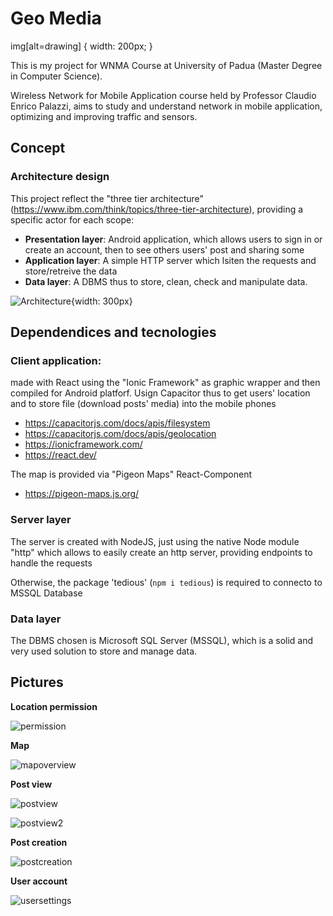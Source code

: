 # Geo Media

img[alt=drawing] { width: 200px; }

This is my project for WNMA Course at University of Padua (Master Degree in Computer Science).

Wireless Network for Mobile Application course held by Professor Claudio Enrico Palazzi, aims to study and understand network in mobile application, optimizing and improving traffic and sensors.



## Concept

### Architecture design

This project reflect the "three tier architecture" (https://www.ibm.com/think/topics/three-tier-architecture), providing a specific actor for each scope:
- **Presentation layer**: Android application, which allows users to sign in or create an account, then to see others users' post and sharing some
- **Application layer**: A simple HTTP server which lsiten the requests and store/retreive the data
- **Data layer**: A DBMS thus to store, clean, check and manipulate data.

![Architecture](/docs/img/Geomedia_Architecture_Simple.png){width: 300px}

## Dependendices and tecnologies

### Client application:

made with React using the "Ionic Framework" as graphic wrapper and then compiled for Android platforf.
Usign Capacitor thus to get users' location and to store file (download posts' media) into the mobile phones

- https://capacitorjs.com/docs/apis/filesystem
- https://capacitorjs.com/docs/apis/geolocation
- https://ionicframework.com/
- https://react.dev/

The map is provided via "Pigeon Maps" React-Component
- https://pigeon-maps.js.org/

### Server layer

The server is created with NodeJS, just using the native Node module "http" which allows to easily create an http server, providing endpoints to handle the requests

Otherwise, the package 'tedious' (`npm i tedious`) is required to connecto to MSSQL Database

### Data layer

The DBMS chosen is Microsoft SQL Server (MSSQL), which is a solid and very used solution to store and manage data.


## Pictures

**Location permission**

![permission](docs/img/Screenshot_20250402-233423.png)

**Map**

![mapoverview](docs/img/Screenshot_20250402-233443.png)

**Post view**

![postview](docs/img/Screenshot_20250402-233452.png)

![postview2](docs/img/Screenshot_20250402-234034.png)

**Post creation**

![postcreation](docs/img/Screenshot_20250402-234025.png)


**User account**

![usersettings](docs/img/Screenshot_20250402-234048.png)
